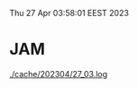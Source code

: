 Thu 27 Apr 03:58:01 EEST 2023
# JAM
<a href='./cache/202304/27_03.log'>./cache/202304/27_03.log</a>
